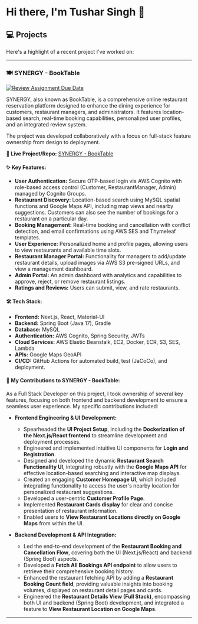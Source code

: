 # Hi there, I'm Tushar Singh 👋

## 💻 Projects

Here's a highlight of a recent project I've worked on:

---

### 🍽️ SYNERGY - BookTable

[![Review Assignment Due Date](https://classroom.github.com/assets/deadline-readme-button-22041afd0340ce965d47ae6ef1cefeee28c7c493a6346c4f15d667ab976d596c.svg)](https://classroom.github.com/a/5Qp4_Wqy)

SYNERGY, also known as BookTable, is a comprehensive online restaurant reservation platform designed to enhance the dining experience for customers, restaurant managers, and administrators. It features location-based search, real-time booking capabilities, personalized user profiles, and an integrated review system.

The project was developed collaboratively with a focus on full-stack feature ownership from design to deployment.

**🔗 Live Project/Repo:** [SYNERGY - BookTable](https://github.com/gopinathsjsu/team-project-20201-synergy)

#### ✨ Key Features:
* **User Authentication:** Secure OTP-based login via AWS Cognito with role-based access control (Customer, RestaurantManager, Admin) managed by Cognito Groups.
* **Restaurant Discovery:** Location-based search using MySQL spatial functions and Google Maps API, including map views and nearby suggestions. Customers can also see the number of bookings for a restaurant on a particular day.
* **Booking Management:** Real-time booking and cancellation with conflict detection, and email confirmations using AWS SES and Thymeleaf templates.
* **User Experience:** Personalized home and profile pages, allowing users to view restaurants and available time slots.
* **Restaurant Manager Portal:** Functionality for managers to add/update restaurant details, upload images via AWS S3 pre-signed URLs, and view a management dashboard.
* **Admin Portal:** An admin dashboard with analytics and capabilities to approve, reject, or remove restaurant listings.
* **Ratings and Reviews:** Users can submit, view, and rate restaurants.

#### 🛠️ Tech Stack:
* **Frontend:** Next.js, React, Material-UI
* **Backend:** Spring Boot (Java 17), Gradle
* **Database:** MySQL
* **Authentication:** AWS Cognito, Spring Security, JWTs
* **Cloud Services:** AWS Elastic Beanstalk, EC2, Docker, ECR, S3, SES, Lambda
* **APIs:** Google Maps GeoAPI
* **CI/CD:** GitHub Actions for automated build, test (JaCoCo), and deployment.

#### 🚀 My Contributions to SYNERGY - BookTable:

As a Full Stack Developer on this project, I took ownership of several key features, focusing on both frontend and backend development to ensure a seamless user experience. My specific contributions included:

* **Frontend Engineering & UI Development:**
    * Spearheaded the **UI Project Setup**, including the **Dockerization of the Next.js/React frontend** to streamline development and deployment processes.
    * Engineered and implemented intuitive UI components for **Login and Registration**.
    * Designed and developed the dynamic **Restaurant Search Functionality UI**, integrating robustly with the **Google Maps API** for effective location-based searching and interactive map displays.
    * Created an engaging **Customer Homepage UI**, which included integrating functionality to access the user's nearby location for personalized restaurant suggestions.
    * Developed a user-centric **Customer Profile Page**.
    * Implemented **Restaurant Cards display** for clear and concise presentation of restaurant information.
    * Enabled users to **View Restaurant Locations directly on Google Maps** from within the UI.

* **Backend Development & API Integration:**
    * Led the end-to-end development of the **Restaurant Booking and Cancellation Flow**, covering both the UI (Next.js/React) and backend (Spring Boot) aspects.
    * Developed a **Fetch All Bookings API endpoint** to allow users to retrieve their comprehensive booking history.
    * Enhanced the restaurant fetching API by adding a **Restaurant Booking Count field**, providing valuable insights into booking volumes, displayed on restaurant detail pages and cards.
    * Engineered the **Restaurant Details View (Full Stack)**, encompassing both UI and backend (Spring Boot) development, and integrated a feature to **View Restaurant Location on Google Maps**.

---
